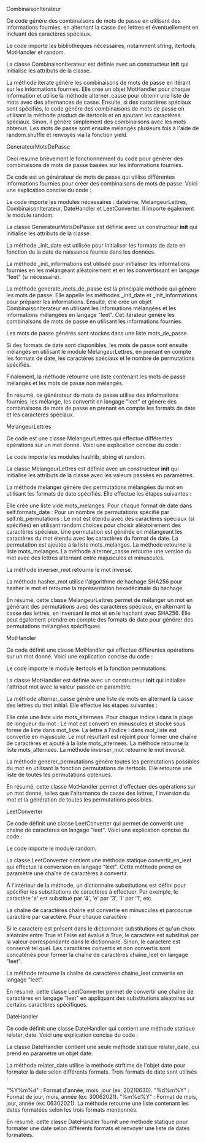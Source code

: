 CombinaisonIterateur

Ce code génère des combinaisons de mots de passe en utilisant des informations fournies, en alternant la casse des lettres et éventuellement en incluant des caractères spéciaux.

Le code importe les bibliothèques nécessaires, notamment string, itertools, MotHandler et random.

La classe CombinaisonIterateur est définie avec un constructeur __init__ qui initialise les attributs de la classe.

La méthode iterate génère les combinaisons de mots de passe en itérant sur les informations fournies. Elle crée un objet MotHandler pour chaque information et utilise la méthode alterner_casse pour obtenir une liste de mots avec des alternances de casse. Ensuite, si des caractères spéciaux sont spécifiés, le code génère des combinaisons de mots de passe en utilisant la méthode product de itertools et en ajoutant les caractères spéciaux. Sinon, il génère simplement des combinaisons avec les mots obtenus. Les mots de passe sont ensuite mélangés plusieurs fois à l'aide de random.shuffle et renvoyés via la fonction yield.


GenerateurMotsDePasse

Ceci résume brièvement le fonctionnement du code pour générer des combinaisons de mots de passe basées sur les informations fournies.

Ce code est un générateur de mots de passe qui utilise différentes informations fournies pour créer des combinaisons de mots de passe. Voici une explication concise du code :

Le code importe les modules nécessaires : datetime, MelangeurLettres, CombinaisonIterateur, DateHandler et LeetConverter. Il importe également le module random.

La classe GenerateurMotsDePasse est définie avec un constructeur __init__ qui initialise les attributs de la classe.

La méthode _init_date est utilisée pour initialiser les formats de date en fonction de la date de naissance fournie dans les données.

La méthode _init_informations est utilisée pour initialiser les informations fournies en les mélangeant aléatoirement et en les convertissant en langage "leet" (si nécessaire).

La méthode generate_mots_de_passe est la principale méthode qui génère les mots de passe. Elle appelle les méthodes _init_date et _init_informations pour préparer les informations. Ensuite, elle crée un objet CombinaisonIterateur en utilisant les informations mélangées et les informations mélangées en langage "leet". Cet itérateur génère les combinaisons de mots de passe en utilisant les informations fournies.

Les mots de passe générés sont stockés dans une liste mots_de_passe.

Si des formats de date sont disponibles, les mots de passe sont ensuite mélangés en utilisant le module MelangeurLettres, en prenant en compte les formats de date, les caractères spéciaux et le nombre de permutations spécifiés.

Finalement, la méthode retourne une liste contenant les mots de passe mélangés et les mots de passe non mélangés.

En résumé, ce générateur de mots de passe utilise des informations fournies, les mélange, les convertit en langage "leet" et génère des combinaisons de mots de passe en prenant en compte les formats de date et les caractères spéciaux.

MelangeurLettres 

Ce code est une classe MelangeurLettres qui effectue différentes opérations sur un mot donné. Voici une explication concise du code :

Le code importe les modules hashlib, string et random.

La classe MelangeurLettres est définie avec un constructeur __init__ qui initialise les attributs de la classe avec les valeurs passées en paramètres.

La méthode melanger génère des permutations mélangées du mot en utilisant les formats de date spécifiés. Elle effectue les étapes suivantes :

Elle crée une liste vide mots_melanges.
Pour chaque format de date dans self.formats_date :
Pour un nombre de permutations spécifié par self.nb_permutations :
Le mot est étendu avec des caractères spéciaux (si spécifiés) en utilisant random.choices pour choisir aléatoirement des caractères spéciaux.
Une permutation est générée en mélangeant les caractères du mot étendu avec les caractères du format de date.
La permutation est ajoutée à la liste mots_melanges.
La méthode retourne la liste mots_melanges.
La méthode alterner_casse retourne une version du mot avec des lettres alternant entre majuscules et minuscules.

La méthode inverser_mot retourne le mot inversé.

La méthode hasher_mot utilise l'algorithme de hachage SHA256 pour hasher le mot et retourne la représentation hexadécimale du hachage.

En résumé, cette classe MelangeurLettres permet de mélanger un mot en générant des permutations avec des caractères spéciaux, en alternant la casse des lettres, en inversant le mot et en le hachant avec SHA256. Elle peut également prendre en compte des formats de date pour générer des permutations mélangées spécifiques.

MotHandler 

Ce code définit une classe MotHandler qui effectue différentes opérations sur un mot donné. Voici une explication concise du code :

Le code importe le module itertools et la fonction permutations.

La classe MotHandler est définie avec un constructeur __init__ qui initialise l'attribut mot avec la valeur passée en paramètre.

La méthode alterner_casse génère une liste de mots en alternant la casse des lettres du mot initial. Elle effectue les étapes suivantes :

Elle crée une liste vide mots_alternees.
Pour chaque indice i dans la plage de longueur du mot :
Le mot est converti en minuscules et stocké sous forme de liste dans mot_liste.
La lettre à l'indice i dans mot_liste est convertie en majuscule.
Le mot résultant est rejoint pour former une chaîne de caractères et ajouté à la liste mots_alternees.
La méthode retourne la liste mots_alternees.
La méthode inverser_mot retourne le mot inversé.

La méthode generer_permutations génère toutes les permutations possibles du mot en utilisant la fonction permutations de itertools. Elle retourne une liste de toutes les permutations obtenues.

En résumé, cette classe MotHandler permet d'effectuer des opérations sur un mot donné, telles que l'alternance de casse des lettres, l'inversion du mot et la génération de toutes les permutations possibles.

LeetConverter

Ce code définit une classe LeetConverter qui permet de convertir une chaîne de caractères en langage "leet". Voici une explication concise du code :

Le code importe le module random.

La classe LeetConverter contient une méthode statique convertir_en_leet qui effectue la conversion en langage "leet". Cette méthode prend en paramètre une chaîne de caractères à convertir.

À l'intérieur de la méthode, un dictionnaire substitutions est défini pour spécifier les substitutions de caractères à effectuer. Par exemple, le caractère 'a' est substitué par '4', 'e' par '3', 'i' par '1', etc.

La chaîne de caractères chaine est convertie en minuscules et parcourue caractère par caractère. Pour chaque caractère :

Si le caractère est présent dans le dictionnaire substitutions et qu'un choix aléatoire entre True et False est évalué à True, le caractère est substitué par la valeur correspondante dans le dictionnaire.
Sinon, le caractère est conservé tel quel.
Les caractères convertis et non convertis sont concaténés pour former la chaîne de caractères chaine_leet en langage "leet".

La méthode retourne la chaîne de caractères chaine_leet convertie en langage "leet".

En résumé, cette classe LeetConverter permet de convertir une chaîne de caractères en langage "leet" en appliquant des substitutions aléatoires sur certains caractères spécifiques.

DateHandler

Ce code définit une classe DateHandler qui contient une méthode statique relater_date. Voici une explication concise du code :

La classe DateHandler contient une seule méthode statique relater_date, qui prend en paramètre un objet date.

La méthode relater_date utilise la méthode strftime de l'objet date pour formater la date selon différents formats. Trois formats de date sont utilisés :

"%Y%m%d" : Format d'année, mois, jour (ex: 20210630).
"%d%m%Y" : Format de jour, mois, année (ex: 30062021).
"%m%d%Y" : Format de mois, jour, année (ex: 06302021).
La méthode retourne une liste contenant les dates formatées selon les trois formats mentionnés.

En résumé, cette classe DateHandler fournit une méthode statique pour formater une date selon différents formats et renvoyer une liste de dates formatées.




